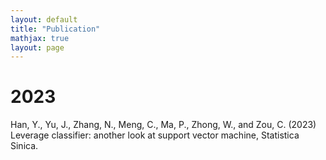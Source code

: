 ```yaml
---
layout: default
title: "Publication"
mathjax: true
layout: page
---
```

# 2023
Han, Y.,  Yu, J., Zhang, N., Meng, C.,  Ma, P., Zhong, W., and  Zou, C. (2023) Leverage classifier: another look at support vector machine, Statistica Sinica. 

